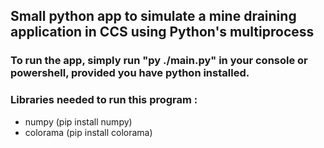 ## Small python app to simulate a mine draining application in CCS using Python's multiprocess  
  
### To run the app, simply run "py ./main.py" in your console or powershell, provided you have python installed.

### Libraries needed to run this program :  
- numpy (pip install numpy)  
- colorama (pip install colorama)